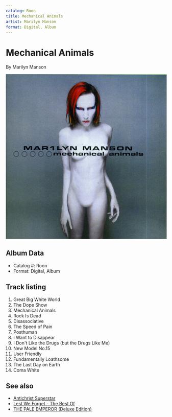 ```yaml
---
catalog: Roon
title: Mechanical Animals
artist: Marilyn Manson
format: Digital, Album
---
```


# Mechanical Animals

By Marilyn Manson

![](../../assets/albumcovers/Marilyn_Manson-Mechanical_Animals.png)

## Album Data

- Catalog #: Roon
- Format: Digital, Album


## Track listing


1. Great Big White World
2. The Dope Show
3. Mechanical Animals
4. Rock Is Dead
5. Disassociative
6. The Speed of Pain
7. Posthuman
8. I Want to Disappear
9. I Don't Like the Drugs (but the Drugs Like Me)
10. New Model No.15
11. User Friendly
12. Fundamentally Loathsome
13. The Last Day on Earth
14. Coma White


## See also

- [Antichrist Superstar](Antichrist_Superstar.md)
- [Lest We Forget - The Best Of](Lest_We_Forget_-_The_Best_Of.md)
- [THE PALE EMPEROR (Deluxe Edition)](THE_PALE_EMPEROR_Deluxe_Edition.md)

